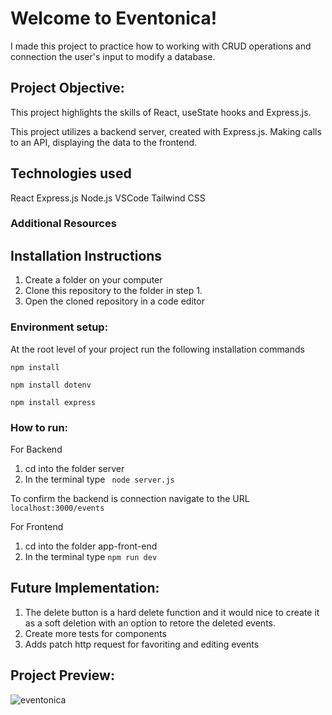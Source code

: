 # Welcome to Eventonica! 

I made this project to practice how to working with CRUD operations and connection the user's input to modify a database.

## Project Objective:

This project highlights the skills of React, useState hooks and Express.js.

This project utilizes a backend server, created with Express.js. Making calls to an API, displaying the data to the frontend.

## Technologies used

React 
Express.js
Node.js
VSCode 
Tailwind CSS

### Additional Resources



## Installation Instructions

1. Create a folder on your computer
2. Clone this repository to the folder in step 1. 
3. Open the cloned repository in a code editor 


### Environment setup: 

At the root level of your project run the following installation commands 

`````````
npm install
`````````
`````````
npm install dotenv
`````````
`````````
npm install express
`````````


### How to run:
For Backend
1. cd into the folder server  
2. In the terminal type ````````` node server.js`````````

To confirm the backend is connection navigate to the URL `````````localhost:3000/events`````````

For Frontend
1. cd into the folder app-front-end
2. In the terminal type ````````` npm run dev `````````


## Future Implementation: 
1. The delete button is a hard delete function and it would nice to create it as a soft deletion with an option to retore the deleted events.
2. Create more tests for components
3. Adds patch http request for favoriting and editing events



## Project Preview: 
![eventonica](https://github.com/user-attachments/assets/be9f07c8-6c0a-4d26-8a9f-e46d6b5b144e)

